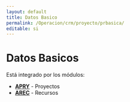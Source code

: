 ```yaml
---
layout: default
title: Datos Basico
permalink: /Operacion/crm/proyecto/prbasica/
editable: si
---
```


# Datos Basicos

Está integrado por los módulos:

* [**APRY**](http://docs.oasiscom.com/Operacion/crm/proyecto/prbasica/apry) - Proyectos
* [**AREC**](http://docs.oasiscom.com/Operacion/crm/proyecto/prbasica/arec) - Recursos

